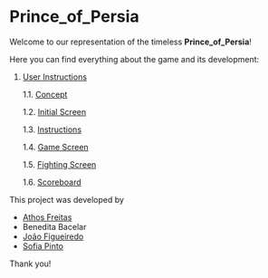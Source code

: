 # Prince_of_Persia

Welcome to our representation of the timeless **Prince_of_Persia**!

Here you can find everything about the game and its development:


1. [User Instructions](docs/UserInstructions.md)

   1.1. [Concept](docs/UserInstructions.md#Concept)
   
   1.2. [Initial Screen](docs/UserInstructions.md#InitialScreen)
   
   1.3. [Instructions](docs/UserInstructions.md#Concept)
   
   1.4. [Game Screen](docs/UserInstructions.md#Concept)
   
   1.5. [Fighting Screen](docs/UserInstructions.md#1.5.-Fighting-Screen)
   
   1.6. [Scoreboard](docs/UserInstructions.md#1.6.-Scoreboard)


This project was developed by 

* [Athos Freitas](https://github.com/athoscf)
* Benedita Bacelar
* [João Figueiredo](https://github.com/Oao26)
* [Sofia Pinto](https://github.com/SofiaViP)

Thank you!
